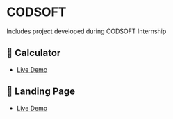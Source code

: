 # CODSOFT
Includes project developed during CODSOFT Internship

## 🧮 Calculator
- [Live Demo](https://shaqib-7.github.io/CODESOFT/CALCULATOR/index.html)

## 🚀 Landing Page
- [Live Demo](https://shaqib-7.github.io/CODESOFT/LANDING_PAGE/index.html)
